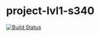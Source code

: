 # project-lvl1-s340

[![Build Status](https://travis-ci.org/qblake/project-lvl1-s340.svg?branch=master)](https://travis-ci.org/qblake/project-lvl1-s340)
